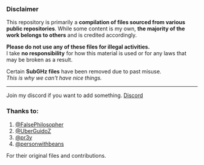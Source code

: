  ### Disclaimer

This repository is primarily a **compilation of files sourced from various public repositories**. While some content is my own, **the majority of the work belongs to others** and is credited accordingly.

**Please do not use any of these files for illegal activities.**  
I take **no responsibility** for how this material is used or for any laws that may be broken as a result.

Certain **SubGHz files** have been removed due to past misuse.  
_This is why we can't have nice things._


---
Join my discord if you want to add something. [Discord](https://discord.gg/UZupD5qyAa)


### Thanks to:

1. [@FalsePhilosopher](https://github.com/FalsePhilosopher)  
2. [@UberGuidoZ](https://github.com/UberGuidoZ)  
3. [@pr3y](https://github.com/pr3y/Bruce/tree/main/sd_files)  
4. [@personwithbeans](https://github.com/personwithbeans/Bruce-Key-Copier/tree/main)

For their original files and contributions.
